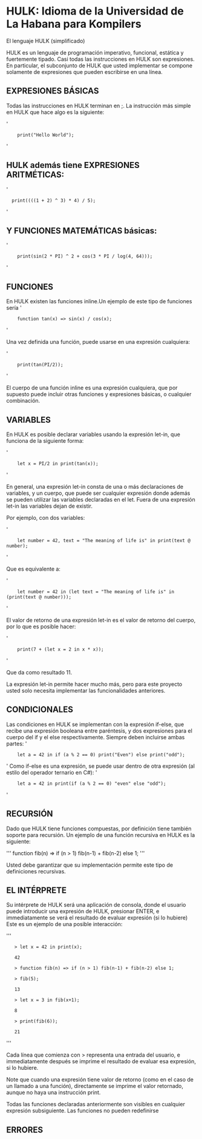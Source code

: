 # HULK: Idioma de la Universidad de La Habana para Kompilers

El lenguaje HULK (simplificado)

HULK es un lenguaje de programación imperativo, funcional, estática y fuertemente tipado. Casi todas las instrucciones en HULK son expresiones. En particular, el subconjunto de HULK que usted implementar se compone solamente de expresiones que pueden escribirse en una línea.

## EXPRESIONES BÁSICAS
Todas las instrucciones en HULK terminan en ;. La instrucción más simple en HULK que hace algo es la siguiente:

'

        print("Hello World");

'
## HULK además tiene EXPRESIONES ARITMÉTICAS:
'

      print((((1 + 2) ^ 3) * 4) / 5);

'

## Y FUNCIONES MATEMÁTICAS básicas:

'

        print(sin(2 * PI) ^ 2 + cos(3 * PI / log(4, 64)));

'

## FUNCIONES
En HULK existen las funciones inline.Un ejemplo de este tipo de funciones sería
'

        function tan(x) => sin(x) / cos(x);

'

Una vez definida una función, puede usarse en una expresión cualquiera:

'

        print(tan(PI/2));

'

El cuerpo de una función inline es una expresión cualquiera, que por supuesto puede incluir otras funciones y expresiones básicas, o cualquier combinación.

## VARIABLES
En HULK es posible declarar variables usando la expresión let-in, que funciona de la siguiente forma:

'

        let x = PI/2 in print(tan(x));

'

En general, una expresión let-in consta de una o más declaraciones de variables, y un cuerpo, que puede ser cualquier expresión donde además se pueden utilizar las variables declaradas en el let. Fuera de una expresión let-in las variables dejan de existir.

Por ejemplo, con dos variables:

'

        let number = 42, text = "The meaning of life is" in print(text @ number);

'

Que es equivalente a:

'
 
        let number = 42 in (let text = "The meaning of life is" in (print(text @ number)));

'

El valor de retorno de una expresión let-in es el valor de retorno del cuerpo, por lo que es posible hacer:

'

        print(7 + (let x = 2 in x * x));

'

Que da como resultado 11.

La expresión let-in permite hacer mucho más, pero para este proyecto usted solo necesita implementar las funcionalidades anteriores.

## CONDICIONALES
Las condiciones en HULK se implementan con la expresión if-else, que recibe una expresión booleana entre paréntesis, y dos expresiones para el cuerpo del if y el else respectivamente. Siempre deben incluirse ambas partes:
'
        
        let a = 42 in if (a % 2 == 0) print("Even") else print("odd");

'
Como if-else es una expresión, se puede usar dentro de otra expresión (al estilo del operador ternario en C#):
'

        let a = 42 in print(if (a % 2 == 0) "even" else "odd");

'
## RECURSIÓN
Dado que HULK tiene funciones compuestas, por definición tiene también soporte para recursión. Un ejemplo de una función recursiva en HULK es la siguiente:

'''
function fib(n) => if (n > 1) fib(n-1) + fib(n-2) else 1;
'''

Usted debe garantizar que su implementación permite este tipo de definiciones recursivas.

## EL INTÉRPRETE
Su intérprete de HULK será una aplicación de consola, donde el usuario puede introducir una expresión de HULK, presionar ENTER, e immediatamente se verá el resultado de evaluar expresión (si lo hubiere) Este es un ejemplo de una posible interacción:


'''

       > let x = 42 in print(x);
       
       42
       
       > function fib(n) => if (n > 1) fib(n-1) + fib(n-2) else 1;
       
       > fib(5);
      
       13
       
       > let x = 3 in fib(x+1);
       
       8
       
       > print(fib(6));
       
       21
'''


Cada línea que comienza con > representa una entrada del usuario, e immediatamente después se imprime el resultado de evaluar esa expresión, si lo hubiere.

Note que cuando una expresión tiene valor de retorno (como en el caso de un llamado a una función), directamente se imprime el valor retornado, aunque no haya una instrucción print.

Todas las funciones declaradas anteriormente son visibles en cualquier expresión subsiguiente. Las funciones no pueden redefinirse

## ERRORES


